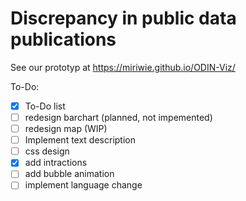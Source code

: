 # Discrepancy in public data publications


See our prototyp at https://miriwie.github.io/ODIN-Viz/

To-Do:
- [X] To-Do list
- [ ] redesign barchart (planned, not impemented)
- [ ] redesign map (WIP)
- [ ] Implement text description
- [ ] css design
- [X] add intractions
- [ ] add bubble animation
- [ ] implement language change
